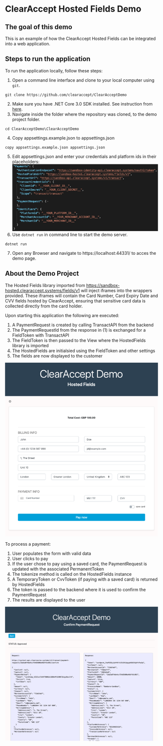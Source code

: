 ﻿# ClearAccept Hosted Fields Demo

## The goal of this demo
This is an example of how the ClearAccept Hosted Fields can be integrated into a web application.

## Steps to run the application

To run the application locally, follow these steps:
1. Open a command line interface and clone to your local computer using `git`.
```shell
git clone https://github.com/clearaccept/ClearAcceptDemo
```
2. Make sure you have .NET Core 3.0 SDK installed. See instruction from [here](https://dotnet.microsoft.com/download/dotnet-core/3.0).
3. Navigate inside the folder where the repository was cloned, to the demo project folder.
```shell
cd ClearAcceptDemo\ClearAcceptDemo
``` 
4. Copy appsettings.example.json to appsettings.json
```shell
copy appsettings.example.json appsettings.json
``` 
5. Edit appsettings.json and enter your credentials and platform ids in their placeholders:
![Demo Project](docs/images/appsettings.png)
6. Use `dotnet run` in command line to start the demo server.
```shell
dotnet run
```
7. Open any Browser and navigate to https://localhost:44331/ to acces the demo page.


## About the Demo Project
The Hosted Fields library imported from https://sandbox-hosted.clearaccept.systems/fields/v1 will inject iframes into the wrappers provided.
These iframes will contain the Card Number, Card Expiry Date and CVV fields hosted by ClearAccept, ensuring that sensitive card data is collected directly from the card holder.

Upon starting this application the following are executed:
1. A PaymentRequest is created by calling TransactAPI from the backend
2. The PaymentRequestId from the response in (1) is exchanged for a FieldToken with TransactAPI
3. The FieldToken is then passed to the View where the HostedFields library is imported
4. The HostedFields are initialsied using the FieldToken and other settings
5. The fields are now displayed to the customer

![Demo Project](docs/images/demo-project.png)

To process a payment:
1. User populates the form with valid data
2. User clicks to pay
3. If the user chose to pay using a saved card, the PaymentRequest is updated with the associated PermanentToken
4. The tokenize method is called on the HostedFields instance
5. A TemporaryToken or CvvToken (if paying with a saved card) is returned by HostedFields
6. The token is passed to the backend where it is used to confirm the PaymentRequest
7. The results are displayed to the user

![Result Page](docs/images/result-page.png)
